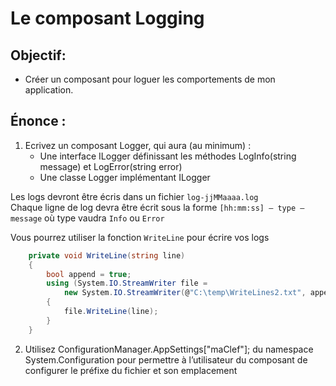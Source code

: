 # Le composant Logging

## Objectif:
*	Créer un composant pour loguer les comportements de mon application.

## Énonce :
1. Ecrivez un composant Logger, qui aura (au minimum) :
    *	Une interface ILogger définissant les méthodes LogInfo(string message) et LogError(string error)
    *	Une classe Logger implémentant ILogger

Les logs devront être écris dans un fichier `log-jjMMaaaa.log`    
Chaque ligne de log devra être écrit sous la forme `[hh:mm:ss] – type – message` où type vaudra `Info` ou `Error`

Vous pourrez utiliser la fonction `WriteLine` pour écrire vos logs
```csharp
    private void WriteLine(string line)
    {
        bool append = true;
        using (System.IO.StreamWriter file =
            new System.IO.StreamWriter(@"C:\temp\WriteLines2.txt", append))
        {
            file.WriteLine(line);
        }
    }
```
2. Utilisez ConfigurationManager.AppSettings["maClef"]; du namespace System.Configuration pour permettre à l’utilisateur du composant de configurer le préfixe du fichier et son emplacement

